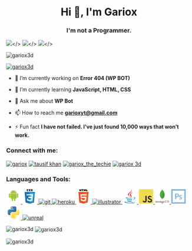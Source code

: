 <h1 align="center">Hi 👋, I'm Gariox</h1>
<h3 align="center">I'm not a Programmer.</h3>

  <img src="https://e.top4top.io/p_2702g7pl21.jpeg" /></>
  <img src="https://b.top4top.io/p_27029bmj41.jpeg" /></>
   <img src="https://h.top4top.io/p_2702u1h5w1.jpg" /></>
  <p align="left"> <img src="https://komarev.com/ghpvc/?username=gariox3d&label=Profile%20views&color=0e75b6&style=flat" alt="gariox3d" /> </p>

<p align="left"> <a href="https://github.com/ryo-ma/github-profile-trophy"><img src="https://github-profile-trophy.vercel.app/?username=gariox3d" alt="gariox3d" /></a> </p>

- 🔭 I’m currently working on **Error 404 (WP BOT)**

- 🌱 I’m currently learning **JavaScript, HTML, CSS**

- 💬 Ask me about **WP Bot**

- 📫 How to reach me **garioxyt@gmail.com**

- ⚡ Fun fact **I have not failed. I’ve just found 10,000 ways that won’t work.**

<h3 align="left">Connect with me:</h3>
<p align="left">
<a href="https://dev.to/gariox" target="blank"><img align="center" src="https://raw.githubusercontent.com/rahuldkjain/github-profile-readme-generator/master/src/images/icons/Social/devto.svg" alt="gariox" height="30" width="40" /></a>
<a href="https://fb.com/tausif khan" target="blank"><img align="center" src="https://raw.githubusercontent.com/rahuldkjain/github-profile-readme-generator/master/src/images/icons/Social/facebook.svg" alt="tausif khan" height="30" width="40" /></a>
<a href="https://instagram.com/gariox_the_techie" target="blank"><img align="center" src="https://raw.githubusercontent.com/rahuldkjain/github-profile-readme-generator/master/src/images/icons/Social/instagram.svg" alt="gariox_the_techie" height="30" width="40" /></a>
<a href="https://www.youtube.com/c/gariox 3d" target="blank"><img align="center" src="https://raw.githubusercontent.com/rahuldkjain/github-profile-readme-generator/master/src/images/icons/Social/youtube.svg" alt="gariox 3d" height="30" width="40" /></a>
</p>

<h3 align="left">Languages and Tools:</h3>
<p align="left"> <a href="https://developer.android.com" target="_blank" rel="noreferrer"> <img src="https://raw.githubusercontent.com/devicons/devicon/master/icons/android/android-original-wordmark.svg" alt="android" width="40" height="40"/> </a> <a href="https://www.w3schools.com/css/" target="_blank" rel="noreferrer"> <img src="https://raw.githubusercontent.com/devicons/devicon/master/icons/css3/css3-original-wordmark.svg" alt="css3" width="40" height="40"/> </a> <a href="https://git-scm.com/" target="_blank" rel="noreferrer"> <img src="https://www.vectorlogo.zone/logos/git-scm/git-scm-icon.svg" alt="git" width="40" height="40"/> </a> <a href="https://heroku.com" target="_blank" rel="noreferrer"> <img src="https://www.vectorlogo.zone/logos/heroku/heroku-icon.svg" alt="heroku" width="40" height="40"/> </a> <a href="https://www.w3.org/html/" target="_blank" rel="noreferrer"> <img src="https://raw.githubusercontent.com/devicons/devicon/master/icons/html5/html5-original-wordmark.svg" alt="html5" width="40" height="40"/> </a> <a href="https://www.adobe.com/in/products/illustrator.html" target="_blank" rel="noreferrer"> <img src="https://www.vectorlogo.zone/logos/adobe_illustrator/adobe_illustrator-icon.svg" alt="illustrator" width="40" height="40"/> </a> <a href="https://www.java.com" target="_blank" rel="noreferrer"> <img src="https://raw.githubusercontent.com/devicons/devicon/master/icons/java/java-original.svg" alt="java" width="40" height="40"/> </a> <a href="https://developer.mozilla.org/en-US/docs/Web/JavaScript" target="_blank" rel="noreferrer"> <img src="https://raw.githubusercontent.com/devicons/devicon/master/icons/javascript/javascript-original.svg" alt="javascript" width="40" height="40"/> </a> <a href="https://www.mongodb.com/" target="_blank" rel="noreferrer"> <img src="https://raw.githubusercontent.com/devicons/devicon/master/icons/mongodb/mongodb-original-wordmark.svg" alt="mongodb" width="40" height="40"/> </a> <a href="https://www.photoshop.com/en" target="_blank" rel="noreferrer"> <img src="https://raw.githubusercontent.com/devicons/devicon/master/icons/photoshop/photoshop-line.svg" alt="photoshop" width="40" height="40"/> </a> <a href="https://www.python.org" target="_blank" rel="noreferrer"> <img src="https://raw.githubusercontent.com/devicons/devicon/master/icons/python/python-original.svg" alt="python" width="40" height="40"/> </a> <a href="https://unrealengine.com/" target="_blank" rel="noreferrer"> <img src="https://raw.githubusercontent.com/kenangundogan/fontisto/036b7eca71aab1bef8e6a0518f7329f13ed62f6b/icons/svg/brand/unreal-engine.svg" alt="unreal" width="40" height="40"/> </a> </p>

<p><img align="left" src="https://github-readme-stats.vercel.app/api/top-langs?username=gariox3d&show_icons=true&locale=en&layout=compact" alt="gariox3d" /></p>

<p>&nbsp;<img align="center" src="https://github-readme-stats.vercel.app/api?username=gariox3d&show_icons=true&locale=en" alt="gariox3d" /></p>

<p><img align="center" src="https://github-readme-streak-stats.herokuapp.com/?user=gariox3d&" alt="gariox3d" /></p>

